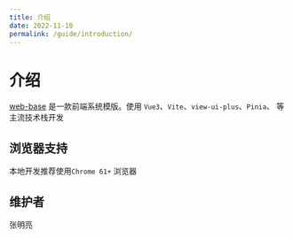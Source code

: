 ```yaml
---
title: 介绍
date: 2022-11-10
permalink: /guide/introduction/
---
```

# 介绍

[web-base](http://192.168.1.123:10080/platform/qsdi/web-basic) 是一款前端系统模版。使用 `Vue3`、`Vite`、`view-ui-plus`、`Pinia`、 等主流技术栈开发

## 浏览器支持

本地开发推荐使用`Chrome 61+` 浏览器

## 维护者

张明亮